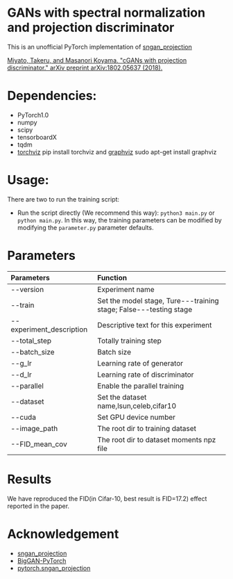 # GANs with spectral normalization and projection discriminator
This is an unofficial PyTorch implementation of [sngan_projection](https://github.com/pfnet-research/sngan_projection)

[Miyato, Takeru, and Masanori Koyama. "cGANs with projection discriminator." arXiv preprint arXiv:1802.05637 (2018).](https://arxiv.org/abs/1802.05637)

# Dependencies:
- PyTorch1.0
- numpy
- scipy
- tensorboardX
- tqdm
- [torchviz](https://github.com/szagoruyko/pytorchviz) pip install torchviz and [graphviz](http://www.graphviz.org/) sudo apt-get install graphviz

# Usage:
There are two to run the training script:
- Run the script directly (We recommend this way): `python3 main.py` or `python main.py`.
    In this way, the training parameters can be modified by modifying the `parameter.py` parameter defaults.

# Parameters
|  Parameters   | Function  |
|  :----  | :----  |
| --version  | Experiment name |
| --train  | Set the model stage, Ture---training stage; False---testing stage |
| --experiment_description  | Descriptive text for this experiment  |
| --total_step  | Totally training step |
| --batch_size  | Batch size |
| --g_lr  | Learning rate of generator |
| --d_lr  | Learning rate of discriminator |
| --parallel  | Enable the parallel training |
| --dataset  | Set the dataset name,lsun,celeb,cifar10 |
| --cuda  | Set GPU device number |
| --image_path  | The root dir to training dataset |
| --FID_mean_cov  | The root dir to dataset moments npz file |

# Results
We have reproduced the FID(in Cifar-10, best result is FID=17.2) effect reported in the paper.



# Acknowledgement
- [sngan_projection](https://github.com/pfnet-research/sngan_projection)
- [BigGAN-PyTorch](https://github.com/ajbrock/BigGAN-PyTorch)
- [pytorch.sngan_projection](https://github.com/crcrpar/pytorch.sngan_projection)